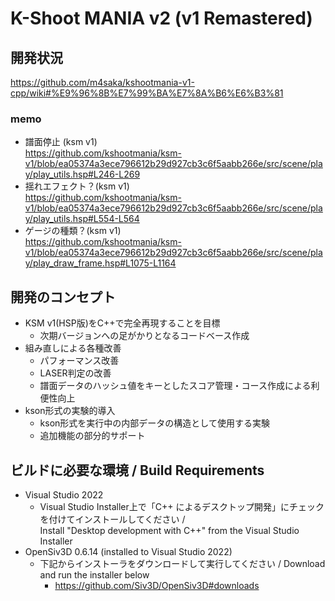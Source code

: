 K-Shoot MANIA v2 (v1 Remastered)
========================

## 開発状況

https://github.com/m4saka/kshootmania-v1-cpp/wiki#%E9%96%8B%E7%99%BA%E7%8A%B6%E6%B3%81

### memo
- 譜面停止 (ksm v1) <br> https://github.com/kshootmania/ksm-v1/blob/ea05374a3ece796612b29d927cb3c6f5aabb266e/src/scene/play/play_utils.hsp#L246-L269
- 揺れエフェクト？(ksm v1) <br> https://github.com/kshootmania/ksm-v1/blob/ea05374a3ece796612b29d927cb3c6f5aabb266e/src/scene/play/play_utils.hsp#L554-L564
- ゲージの種類？(ksm v1) <br> https://github.com/kshootmania/ksm-v1/blob/ea05374a3ece796612b29d927cb3c6f5aabb266e/src/scene/play/play_draw_frame.hsp#L1075-L1164

## 開発のコンセプト

- KSM v1(HSP版)をC++で完全再現することを目標
    - 次期バージョンへの足がかりとなるコードベース作成
- 組み直しによる各種改善
    - パフォーマンス改善
    - LASER判定の改善
    - 譜面データのハッシュ値をキーとしたスコア管理・コース作成による利便性向上
- kson形式の実験的導入
    - kson形式を実行中の内部データの構造として使用する実験
    - 追加機能の部分的サポート

## ビルドに必要な環境 / Build Requirements

- Visual Studio 2022
    - Visual Studio Installer上で「C++ によるデスクトップ開発」にチェックを付けてインストールしてください /  
      Install "Desktop development with C++" from the Visual Studio Installer
- OpenSiv3D 0.6.14 (installed to Visual Studio 2022)
    - 下記からインストーラをダウンロードして実行してください / Download and run the installer below
        - https://github.com/Siv3D/OpenSiv3D#downloads
